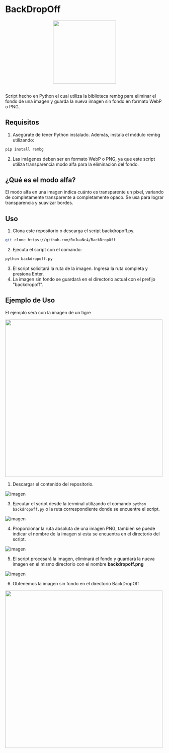 # BackDropOff

<div align="center">
  <img src="https://github.com/0xJuaNc4/BackDropOff/assets/130152767/e6d309c3-9a0d-45f8-be79-c589c375b615" width="200px">
</div>

<br>

Script hecho en Python el cual utiliza la biblioteca rembg para eliminar el fondo de una imagen y guarda la nueva imagen sin fondo en formato WebP o PNG.

## Requisitos
1. Asegúrate de tener Python instalado. Además, instala el módulo rembg utilizando:

```bash
pip install rembg
```
2. Las imágenes deben ser en formato WebP o PNG, ya que este script utiliza transparencia modo alfa para la eliminación del fondo.

## ¿Qué es el modo alfa?
El modo alfa en una imagen indica cuánto es transparente un píxel, variando de completamente transparente a completamente opaco. Se usa para lograr transparencia y suavizar bordes.

## Uso
1. Clona este repositorio o descarga el script backdropoff.py.
```bash
git clone https://github.com/0xJuaNc4/BackDropOff
```
2. Ejecuta el script con el comando:
```bash
python backdropoff.py
```
3. El script solicitará la ruta de la imagen. Ingresa la ruta completa y presiona Enter.
4. La imagen sin fondo se guardará en el directorio actual con el prefijo "backdropoff".

## Ejemplo de Uso
El ejemplo será con la imagen de un tigre

<img src="https://github.com/0xJuaNc4/BackDropOff/assets/130152767/40022d7a-c239-4b30-a4dd-8d7bf6e5bcbe" width="500px">

1. Descargar el contenido del repositorio.

![imagen](https://github.com/0xJuaNc4/BackDropOff/assets/130152767/7b270d63-a7e9-482b-ab0b-f955f3413b2f)

3. Ejecutar el script desde la terminal utilizando el comando `python backdropoff.py` o la ruta correspondiente donde se encuentre el script.

![imagen](https://github.com/0xJuaNc4/BackDropOff/assets/130152767/fb224a4b-f211-4709-af0d-0dee69cfc064)

4. Proporcionar la ruta absoluta de una imagen PNG, tambien se puede indicar el nombre de la imagen si esta se encuentra en el directorio del script.

![imagen](https://github.com/0xJuaNc4/BackDropOff/assets/130152767/28699cb7-6719-43c8-8500-9bbe6e5f745e)

5. El script procesará la imagen, eliminará el fondo y guardará la nueva imagen en el mismo directorio con el nombre **backdropoff.png**

![imagen](https://github.com/0xJuaNc4/BackDropOff/assets/130152767/8247e63a-99a0-40d1-8381-cd648978bb75)

6. Obtenemos la imagen sin fondo en el directorio BackDropOff

<img src="https://i.ibb.co/B2Xhpqv/backdropoff.webp" width="500px">
